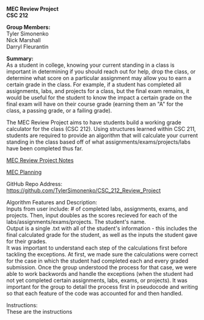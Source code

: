<b>MEC Review Project</b><br>
<b>CSC 212</b>

<b>Group Members:</b><br> 
Tyler Simonenko<br>
Nick Marshall<br>
Darryl Fleurantin<br>

<b>Summary:</b> <br>
As a student in college, knowing your current standing in a class is important in determining if you should reach out for
help, drop the class, or determine what score on a particular assignment may allow you to earn a certain grade in the class.
For example, if a student has completed all assignments, labs, and projects for a class, but the final exam remains, it would
be useful for the student to know the impact a certain grade on the final exam will have on their course grade (earning them
an "A" for the class, a passing grade, or a failing grade).

The MEC Review Project aims to have students build a working grade calculator for the class (CSC 212). Using structures
learned within CSC 211, students are required to provide an algorithm that will calculate your current standing in the class
based off of what assignments/exams/projects/labs have been completed thus far.


[MEC Review Project Notes](https://github.com/TylerSimonenko/CSC_212_Review_Project/files/9883488/MEC.Review.Project.Notes.pdf)


[MEC Planning](https://user-images.githubusercontent.com/68083538/198410520-940a4e30-887f-4d0b-9d44-dc6343940cc2.jpg)


GitHub Repo Address: https://github.com/TylerSimonenko/CSC_212_Review_Project


Algorithm Features and Description:<br>
Inputs from user include: # of completed labs, assignments, exams, and projects. Then, input doubles as the scores recieved for each of the labs/assignments/exams/projects. The student's name.<br>
Output is a single .txt with all of the student's information - this includes the final calculated grade for the student, as well as the inputs the student gave for their grades.<br>
It was important to understand each step of the calculations first before tackling the exceptions. At first, we made sure the calculations were correct for the case in which the student had completed each and every graded submission. Once the group understood the process for that case, we were able to work backwords and handle the exceptions (when the student had not yet completed certain assignments, labs, exams, or projects). It was important for the group to detail the process first in pseudocode and writing so that each feature of the code was accounted for and then handled.


Instructions:<br>
These are the instructions

